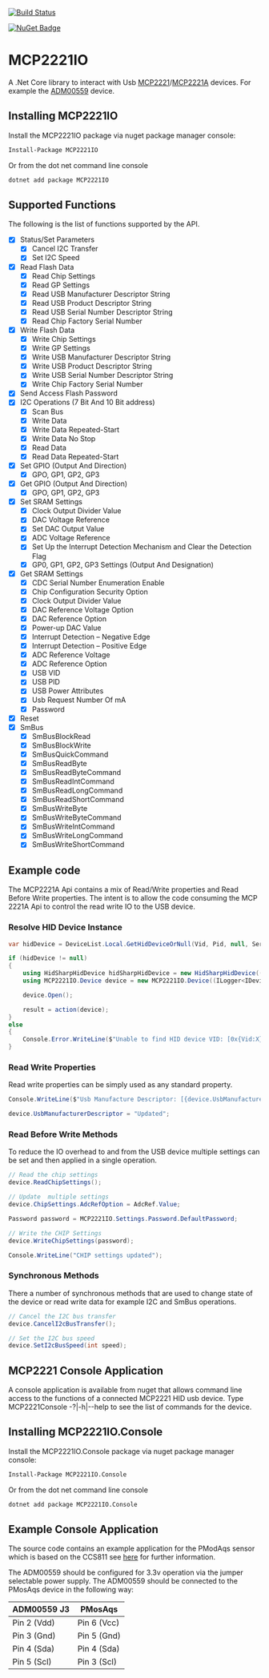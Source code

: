 [![Build Status](https://derekgn.visualstudio.com/GitHub/_apis/build/status/DerekGn.MCP2221IO?branchName=main)](https://derekgn.visualstudio.com/GitHub/_build/latest?definitionId=12&branchName=main)

[![NuGet Badge](https://buildstats.info/nuget/MCP2221IO)](https://www.nuget.org/packages/MCP2221IO/)

# MCP2221IO

A .Net Core library to interact with Usb [MCP2221](https://www.microchip.com/wwwproducts/en/MCP2221)/[MCP2221A](https://www.microchip.com/wwwproducts/en/MCP2221A) devices. For example the [ADM00559](https://www.microchip.com/en-us/development-tool/ADM00559) device.

## Installing MCP2221IO

Install the MCP2221IO package via nuget package manager console:

```ps
Install-Package MCP2221IO
```

Or from the dot net command line console

```cmd
dotnet add package MCP2221IO
```

## Supported Functions

The following is the list of functions supported by the API.

- [x] Status/Set Parameters
  - [x] Cancel I2C Transfer
  - [x] Set I2C Speed
- [x] Read Flash Data
  - [x] Read Chip Settings
  - [x] Read GP Settings
  - [x] Read USB Manufacturer Descriptor String
  - [x] Read USB Product Descriptor String
  - [x] Read USB Serial Number Descriptor String
  - [x] Read Chip Factory Serial Number
- [x] Write Flash Data
  - [x] Write Chip Settings
  - [x] Write GP Settings
  - [x] Write USB Manufacturer Descriptor String
  - [x] Write USB Product Descriptor String
  - [x] Write USB Serial Number Descriptor String
  - [x] Write Chip Factory Serial Number
- [x] Send Access Flash Password
- [x] I2C Operations (7 Bit And 10 Bit address)
  - [x] Scan Bus
  - [x] Write Data
  - [x] Write Data Repeated-Start
  - [x] Write Data No Stop
  - [x] Read Data
  - [x] Read Data Repeated-Start
- [x] Set GPIO (Output And Direction)
  - [x] GPO, GP1, GP2, GP3
- [x] Get GPIO (Output And Direction)
  - [x] GPO, GP1, GP2, GP3
- [x] Set SRAM Settings
  - [x] Clock Output Divider Value
  - [x] DAC Voltage Reference
  - [x] Set DAC Output Value
  - [x] ADC Voltage Reference
  - [x] Set Up the Interrupt Detection Mechanism and Clear the Detection Flag
  - [x] GP0, GP1, GP2, GP3 Settings (Output And Designation)
- [x] Get SRAM Settings
  - [x] CDC Serial Number Enumeration Enable
  - [x] Chip Configuration Security Option
  - [x] Clock Output Divider Value
  - [x] DAC Reference Voltage Option
  - [x] DAC Reference Option
  - [x] Power-up DAC Value
  - [x] Interrupt Detection – Negative Edge
  - [x] Interrupt Detection – Positive Edge
  - [x] ADC Reference Voltage
  - [x] ADC Reference Option
  - [x] USB VID
  - [x] USB PID
  - [x] USB Power Attributes
  - [x] Usb Request Number Of mA
  - [x] Password
- [x] Reset
- [x] SmBus
  - [x] SmBusBlockRead
  - [x] SmBusBlockWrite
  - [x] SmBusQuickCommand
  - [x] SmBusReadByte
  - [x] SmBusReadByteCommand
  - [x] SmBusReadIntCommand
  - [x] SmBusReadLongCommand
  - [x] SmBusReadShortCommand
  - [x] SmBusWriteByte
  - [x] SmBusWriteByteCommand
  - [x] SmBusWriteIntCommand
  - [x] SmBusWriteLongCommand
  - [x] SmBusWriteShortCommand

## Example code

The MCP2221A Api contains a mix of Read/Write properties and Read Before Write properties. The intent is to allow the code consuming the MCP 2221A Api to control the read write IO to the USB device.

### Resolve HID Device Instance

```csharp
var hidDevice = DeviceList.Local.GetHidDeviceOrNull(Vid, Pid, null, Serial);

if (hidDevice != null)
{
    using HidSharpHidDevice hidSharpHidDevice = new HidSharpHidDevice((ILogger<IHidDevice>)_serviceProvider.GetService(typeof(ILogger<IHidDevice>)), hidDevice);
    using MCP2221IO.Device device = new MCP2221IO.Device((ILogger<IDevice>)_serviceProvider.GetService(typeof(ILogger<IDevice>)), hidSharpHidDevice);

    device.Open();

    result = action(device);
}
else
{
    Console.Error.WriteLine($"Unable to find HID device VID: [0x{Vid:X}] PID: [0x{Vid:X}] SerialNumber: [{Serial}]");
}
```

### Read Write Properties

Read write properties can be simply used as any standard property.

```csharp
Console.WriteLine($"Usb Manufacture Descriptor: [{device.UsbManufacturerDescriptor}]");

device.UsbManufacturerDescriptor = "Updated";
```

### Read Before Write Methods

To reduce the IO overhead to and from the USB device multiple settings can be set and then applied in a single operation.

```csharp
// Read the chip settings
device.ReadChipSettings();

// Update  multiple settings
device.ChipSettings.AdcRefOption = AdcRef.Value;

Password password = MCP2221IO.Settings.Password.DefaultPassword;

// Write the CHIP Settings
device.WriteChipSettings(password);

Console.WriteLine("CHIP settings updated");
```

### Synchronous Methods

There a number of synchronous methods that are used to change state of the device or read write data for example I2C and SmBus operations.

```csharp
// Cancel the I2C bus transfer
device.CancelI2cBusTransfer();

// Set the I2C bus speed
device.SetI2cBusSpeed(int speed);
```

## MCP2221 Console Application

A console application is available from nuget that allows command line access to the functions of a connected MCP2221 HID usb device. Type MCP2221Console -?|-h|--help to see the list of commands for the device.

## Installing MCP2221IO.Console

Install the MCP2221IO.Console package via nuget package manager console:

```ps
Install-Package MCP2221IO.Console
```

Or from the dot net command line console

```cmd
dotnet add package MCP2221IO.Console
```

## Example Console Application

The source code contains an example application for the PModAqs sensor which is based on the CCS811 see [here](https://digilent.com/reference/pmod/pmodaqs/start) for further information.

The ADM00559 should be configured for 3.3v operation via the jumper selectable power supply. The ADM00559 should be connected to the PMosAqs device in the following way:

ADM00559 J3 | PMosAqs
---------|----------
 Pin 2 (Vdd) | Pin 6 (Vcc)
 Pin 3 (Gnd) | Pin 5 (Gnd)
 Pin 4 (Sda) | Pin 4 (Sda)
 Pin 5 (Scl) | Pin 3 (Scl)
